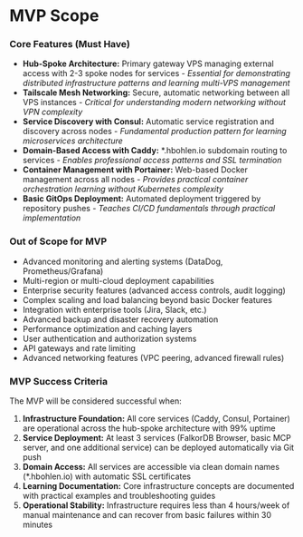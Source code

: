# MVP Scope

### Core Features (Must Have)

- **Hub-Spoke Architecture:** Primary gateway VPS managing external access with 2-3 spoke nodes for services - *Essential for demonstrating distributed infrastructure patterns and learning multi-VPS management*
- **Tailscale Mesh Networking:** Secure, automatic networking between all VPS instances - *Critical for understanding modern networking without VPN complexity*
- **Service Discovery with Consul:** Automatic service registration and discovery across nodes - *Fundamental production pattern for learning microservices architecture*
- **Domain-Based Access with Caddy:** *.hbohlen.io subdomain routing to services - *Enables professional access patterns and SSL termination*
- **Container Management with Portainer:** Web-based Docker management across all nodes - *Provides practical container orchestration learning without Kubernetes complexity*
- **Basic GitOps Deployment:** Automated deployment triggered by repository pushes - *Teaches CI/CD fundamentals through practical implementation*

### Out of Scope for MVP

- Advanced monitoring and alerting systems (DataDog, Prometheus/Grafana)
- Multi-region or multi-cloud deployment capabilities
- Enterprise security features (advanced access controls, audit logging)
- Complex scaling and load balancing beyond basic Docker features
- Integration with enterprise tools (Jira, Slack, etc.)
- Advanced backup and disaster recovery automation
- Performance optimization and caching layers
- User authentication and authorization systems
- API gateways and rate limiting
- Advanced networking features (VPC peering, advanced firewall rules)

### MVP Success Criteria

The MVP will be considered successful when:
1. **Infrastructure Foundation:** All core services (Caddy, Consul, Portainer) are operational across the hub-spoke architecture with 99% uptime
2. **Service Deployment:** At least 3 services (FalkorDB Browser, basic MCP server, and one additional service) can be deployed automatically via Git push
3. **Domain Access:** All services are accessible via clean domain names (*.hbohlen.io) with automatic SSL certificates
4. **Learning Documentation:** Core infrastructure concepts are documented with practical examples and troubleshooting guides
5. **Operational Stability:** Infrastructure requires less than 4 hours/week of manual maintenance and can recover from basic failures within 30 minutes